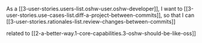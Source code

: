 
As a [[3-user-stories.users-list.oshw-user.oshw-developer]],
I want to [[3-user-stories.use-cases-list.diff-a-project-between-commits]],
so that I can [[3-user-stories.rationales-list.review-changes-between-commits]]

related to [[2-a-better-way.1-core-capabilities.3-oshw-should-be-like-oss]]

